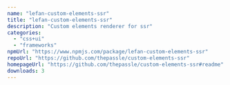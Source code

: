 ```yaml
---
name: "lefan-custom-elements-ssr"
title: "lefan-custom-elements-ssr"
description: "Custom elements renderer for ssr"
categories:
  - "css+ui"
  - "frameworks"
npmUrl: "https://www.npmjs.com/package/lefan-custom-elements-ssr"
repoUrl: "https://github.com/thepassle/custom-elements-ssr"
homepageUrl: "https://github.com/thepassle/custom-elements-ssr#readme"
downloads: 3
---
```

